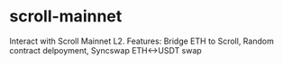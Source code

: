 # scroll-mainnet
Interact with Scroll Mainnet L2. Features: Bridge ETH to Scroll, Random contract delpoyment, Syncswap ETH&lt;->USDT swap
